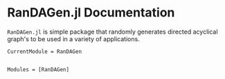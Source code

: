 # RanDAGen.jl Documentation
```RanDAGen.jl``` is simple package that randomly generates directed acyclical graph's to be used in a variety of applications.
```@meta
CurrentModule = RanDAGen
```


```@index
```

```@autodocs
Modules = [RanDAGen]
```

<!-- ```@contents
Pages = [
"index.md",
]
``` -->
